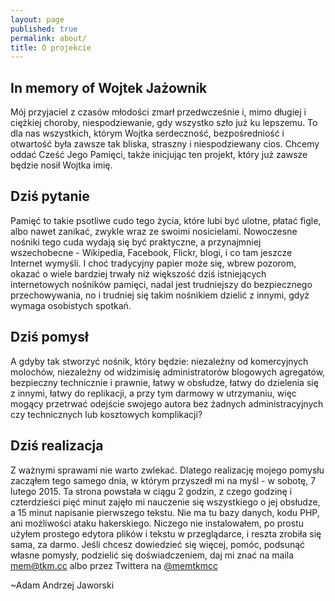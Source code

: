 ```yaml
---
layout: page
published: true
permalink: about/
title: O projekcie
---
```


## In memory of Wojtek Jażownik
Mój przyjaciel z czasów młodości zmarł przedwcześnie i, mimo długiej i ciężkiej choroby, niespodziewanie, gdy wszystko szło już ku lepszemu. To dla nas wszystkich, którym Wojtka serdeczność, bezpośredniość i otwartość była zawsze tak bliska, straszny i niespodziewany cios. Chcemy oddać Cześć Jego Pamięci, także inicjując ten projekt, który już zawsze będzie nosił Wojtka imię.

## Dziś pytanie
Pamięć to takie psotliwe cudo tego życia, które lubi być ulotne, płatać figle, albo nawet zanikać, zwykle wraz ze swoimi nosicielami. Nowoczesne nośniki tego cuda wydają się być praktyczne, a przynajmniej wszechobecne - Wikipedia, Facebook, Flickr, blogi, i co tam jeszcze Internet wymyśli. I choć tradycyjny papier może się, wbrew pozorom, okazać o wiele bardziej trwały niż większość dziś istniejących internetowych nośników pamięci, nadal jest trudniejszy do bezpiecznego przechowywania, no i trudniej się takim nośnikiem dzielić z innymi, gdyż wymaga osobistych spotkań.

## Dziś pomysł
A gdyby tak stworzyć nośnik, który będzie: niezależny od komercyjnych molochów, niezależny od widzimisię administratorów blogowych agregatów, bezpieczny technicznie i prawnie, łatwy w obsłudze, łatwy do dzielenia się z innymi, łatwy do replikacji, a przy tym darmowy w utrzymaniu, więc mogący przetrwać odejście swojego autora bez żadnych administracyjnych czy technicznych lub kosztowych komplikacji?

## Dziś realizacja
Z ważnymi sprawami nie warto zwlekać. Dlatego realizację mojego pomysłu zacząłem tego samego dnia, w którym przyszedł mi na myśl - w sobotę, 7 lutego 2015. Ta strona powstała w ciągu 2 godzin, z czego godzinę i czterdzieści pięć minut zajęło mi nauczenie się wszystkiego o jej obsłudze, a 15 minut napisanie pierwszego tekstu. Nie ma tu bazy danych, kodu PHP, ani możliwości ataku hakerskiego. Niczego nie instalowałem, po prostu użyłem prostego edytora plików i tekstu w przeglądarce, i reszta zrobiła się sama, za darmo. Jeśli chcesz dowiedzieć się więcej, pomóc, podsunąć własne pomysły, podzielić się doświadczeniem, daj mi znać na maila [mem@tkm.cc](mailto:mem@tkm.cc "Szkatułka - Mem Project") albo przez Twittera na [@memtkmcc](https://twitter.com/memtkmcc "Szkatułka - Mem Project")

~Adam Andrzej Jaworski
